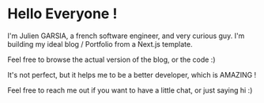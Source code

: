 # Hello Everyone ! 

I'm Julien GARSIA, a french software engineer, and very curious guy. I'm building my ideal blog / Portfolio from a Next.js template.

Feel free to browse the actual version of the blog, or the code :)

It's not perfect, but it helps me to be a better developer, which is AMAZING !

Feel free to reach me out if you want to have a little chat, or just saying hi :)
